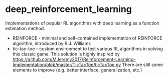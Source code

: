 # deep_reinforcement_learning
Implementations of popular RL algorithms with deep learning as a function estimation method.
* REINFORCE  - minimal and self-contained implementation of REINFORCE algorithm, introduced by R.J. Williams
* tic-tac-toe - custom environment to test various RL algorithms in solving this classic game. 
This solution is highly inspired by https://github.com/MJeremy2017/Reinforcement-Learning-Implementation/blob/master/TicTacToe/ticTacToe.py
There are still some elements to improve (e.g. better interface, generalization, etc.)